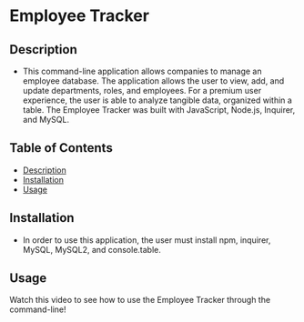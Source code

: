 # Employee Tracker

## Description

- This command-line application allows companies to manage an employee database. The application allows the user to view, add, and update departments, roles, and employees. For a premium user experience, the user is able to analyze tangible data, organized within a table. The Employee Tracker was built with JavaScript, Node.js, Inquirer, and MySQL.

## Table of Contents

- [Description](#description)
- [Installation](#installation)
- [Usage](#usage)

## Installation

- In order to use this application, the user must install npm, inquirer, MySQL, MySQL2, and console.table.

## Usage

Watch this video to see how to use the Employee Tracker through the command-line!


